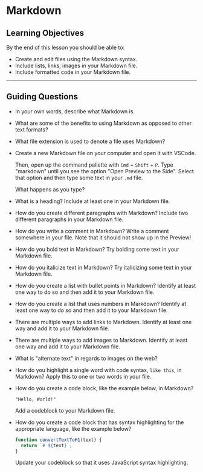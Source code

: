 # Markdown

## Learning Objectives

By the end of this lesson you should be able to:

- Create and edit files using the Markdown syntax.
- Include lists, links, images in your Markdown file.
- Include formatted code in your Markdown file.

---

## Guiding Questions

- In your own words, describe what Markdown is.

- What are some of the benefits to using Markdown as opposed to other text formats?

- What file extension is used to denote a file uses Markdown?

- Create a new Markdown file on your computer and open it with VSCode.

  Then, open up the command pallette with `Cmd` + `Shift` + `P`. Type "markdown" until you see the option "Open Preview to the Side". Select that option and then type some text in your `.md` file.

  What happens as you type?

- What is a heading? Include at least one in your Markdown file.

- How do you create different paragraphs with Markdown? Include two different paragraphs in your Markdown file.

- How do you write a comment in Markdown? Write a comment somewhere in your file. Note that it should not show up in the Preview!

- How do you bold text in Markdown? Try bolding some text in your Markdown file.

- How do you italicize text in Markdown? Try italicizing some text in your Markdown file.

- How do you create a list with bullet points in Markdown? Identify at least one way to do so and then add it to your Markdown file.

- How do you create a list that uses numbers in Markdown? Identify at least one way to do so and then add it to your Markdown file.

- There are multiple ways to add links to Markdown. Identify at least one way and add it to your Markdown file.

- There are multiple ways to add images to Markdown. Identify at least one way and add it to your Markdown file.

- What is "alternate text" in regards to images on the web?

- How do you highlight a single word with code syntax, `like this`, in Markdown? Apply this to one or two words in your file.

- How do you create a code block, like the example below, in Markdown?

  ```
  "Hello, World!"
  ```

  Add a codeblock to your Markdown file.

- How do you create a code block that has syntax highlighting for the appropriate language, like the example below?

  ```js
  function convertTextToH1(text) {
    return `# ${text}`;
  }
  ```

  Update your codeblock so that it uses JavaScript syntax highlighting.
